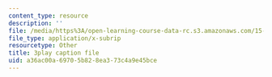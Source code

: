 ```yaml
---
content_type: resource
description: ''
file: /media/https%3A/open-learning-course-data-rc.s3.amazonaws.com/15-071-the-analytics-edge-spring-2017/a36ac00a69705b828ea373c4a9e45bce_UjbutTp3z3I.vtt
file_type: application/x-subrip
resourcetype: Other
title: 3play caption file
uid: a36ac00a-6970-5b82-8ea3-73c4a9e45bce
---
```


